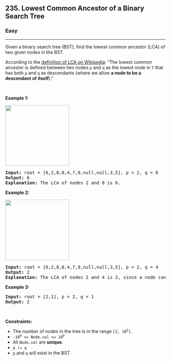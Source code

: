 <h2>235. Lowest Common Ancestor of a Binary Search Tree</h2><h3>Easy</h3><hr><div style="user-select: auto;"><p style="user-select: auto;">Given a binary search tree (BST), find the lowest common ancestor (LCA) of two given nodes in the BST.</p>

<p style="user-select: auto;">According to the <a href="https://en.wikipedia.org/wiki/Lowest_common_ancestor" target="_blank" style="user-select: auto;">definition of LCA on Wikipedia</a>: “The lowest common ancestor is defined between two nodes <code style="user-select: auto;">p</code> and <code style="user-select: auto;">q</code> as the lowest node in <code style="user-select: auto;">T</code> that has both <code style="user-select: auto;">p</code> and <code style="user-select: auto;">q</code> as descendants (where we allow <b style="user-select: auto;">a node to be a descendant of itself</b>).”</p>

<p style="user-select: auto;">&nbsp;</p>
<p style="user-select: auto;"><strong style="user-select: auto;">Example 1:</strong></p>
<img alt="" src="https://assets.leetcode.com/uploads/2018/12/14/binarysearchtree_improved.png" style="width: 200px; height: 190px; user-select: auto;">
<pre style="user-select: auto;"><strong style="user-select: auto;">Input:</strong> root = [6,2,8,0,4,7,9,null,null,3,5], p = 2, q = 8
<strong style="user-select: auto;">Output:</strong> 6
<strong style="user-select: auto;">Explanation:</strong> The LCA of nodes 2 and 8 is 6.
</pre>

<p style="user-select: auto;"><strong style="user-select: auto;">Example 2:</strong></p>
<img alt="" src="https://assets.leetcode.com/uploads/2018/12/14/binarysearchtree_improved.png" style="width: 200px; height: 190px; user-select: auto;">
<pre style="user-select: auto;"><strong style="user-select: auto;">Input:</strong> root = [6,2,8,0,4,7,9,null,null,3,5], p = 2, q = 4
<strong style="user-select: auto;">Output:</strong> 2
<strong style="user-select: auto;">Explanation:</strong> The LCA of nodes 2 and 4 is 2, since a node can be a descendant of itself according to the LCA definition.
</pre>

<p style="user-select: auto;"><strong style="user-select: auto;">Example 3:</strong></p>

<pre style="user-select: auto;"><strong style="user-select: auto;">Input:</strong> root = [2,1], p = 2, q = 1
<strong style="user-select: auto;">Output:</strong> 2
</pre>

<p style="user-select: auto;">&nbsp;</p>
<p style="user-select: auto;"><strong style="user-select: auto;">Constraints:</strong></p>

<ul style="user-select: auto;">
	<li style="user-select: auto;">The number of nodes in the tree is in the range <code style="user-select: auto;">[2, 10<sup style="user-select: auto;">5</sup>]</code>.</li>
	<li style="user-select: auto;"><code style="user-select: auto;">-10<sup style="user-select: auto;">9</sup> &lt;= Node.val &lt;= 10<sup style="user-select: auto;">9</sup></code></li>
	<li style="user-select: auto;">All <code style="user-select: auto;">Node.val</code> are <strong style="user-select: auto;">unique</strong>.</li>
	<li style="user-select: auto;"><code style="user-select: auto;">p != q</code></li>
	<li style="user-select: auto;"><code style="user-select: auto;">p</code> and <code style="user-select: auto;">q</code> will exist in the BST.</li>
</ul>
</div>